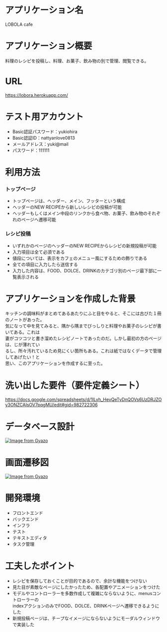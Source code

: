 # アプリケーション名
LOBOLA cafe

# アプリケーション概要
料理のレシピを投稿し、料理、お菓子、飲み物の別で管理、閲覧できる。

# URL
https://lobora.herokuapp.com/

# テスト用アカウント
- Basic認証パスワード：yukiohira
- Basic認証ID：nattyanlove0813
- メールアドレス：yuki@mail
- パスワード：111111

# 利用方法

### トップページ
- トップページは、ヘッダー、メイン、フッターという構成
- ヘッダーのNEW RECIPEから新しいレシピの投稿が可能
- ヘッダーもしくはメイン中段のリンクから食べ物、お菓子、飲み物のそれぞれのページへ遷移可能

### レシピ投稿
- いずれかのページのヘッダーのNEW RECIPEからレシピの新規投稿が可能
- 入力項目は全て必須である
- 値段については、表示をカフェのメニュー風にするための飾りである
- 全ての項目に入力したら送信する
- 入力した内容は、FOOD、DOLCE、DRINKのカテゴリ別のページ最下部に一覧表示される

# アプリケーションを作成した背景
キッチンの調味料がまとめてあるあたりにふと目をやると、そこには古びた１冊のノートがあった。<br>
気になって中を見てみると、隅から隅までびっしりと料理やお菓子のレシピが書いてある。これは<br>
妻がコツコツと書き溜めたレシピノートであったのだ。しかし最初の方のページは、じが薄れてい<br>
るし、所々汚れているため見にくい箇所もある。これは紙ではなくデータで管理してあげたい！と<br>
思い、このアプリケーションを作成するに至った。

# 洗い出した要件（要件定義シート）
https://docs.google.com/spreadsheets/d/1ILvh_HevQeTyDnQOVs6UzDRJZOy3ONZCAIsOV7pqgMU/edit#gid=982722306

# データベース設計
[![Image from Gyazo](https://i.gyazo.com/2c271ec5b7b3abdd554ec95ee40c98b7.png)](https://gyazo.com/2c271ec5b7b3abdd554ec95ee40c98b7)

# 画面遷移図
[![Image from Gyazo](https://i.gyazo.com/9ad9aff40a45371ea5f95841c4bf775f.png)](https://gyazo.com/9ad9aff40a45371ea5f95841c4bf775f)

# 開発環境
- フロントエンド
- バックエンド
- インフラ
- テスト
- テキストエディタ
- タスク管理

# 工夫したポイント
- レシピを保存しておくことが目的であるので、余計な機能をつけない
- 見た目が素敵なページにしたかったため、各配置やアニメーションをつけた
- モデルやコントローラーを多数作成して複雑にならないように、menusコントローラーの<br>
  indexアクションのみでFOOD、DOLCE、DRINKページへ遷移できるようにした
- 新規投稿ページは、チープなイメージにならないようにモーダルウィンドウで実装した
